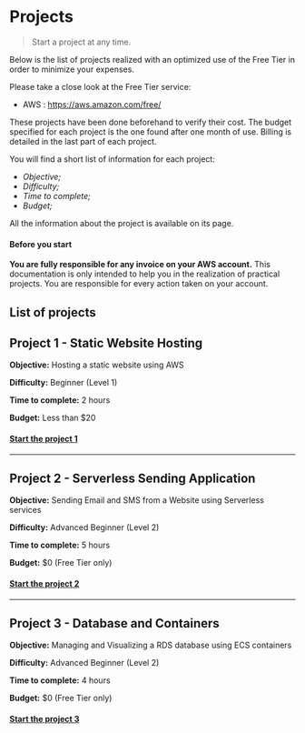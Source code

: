 # Projects

> Start a project at any time.

Below is the list of projects realized with an optimized use of the Free Tier in order to minimize your expenses.

Please take a close look at the Free Tier service:
- AWS : https://aws.amazon.com/free/

These projects have been done beforehand to verify their cost. The budget specified for each project is the one found after one month of use. Billing is detailed in the last part of each project.

You will find a short list of information for each project:
- *Objective;*
- *Difficulty;*
- *Time to complete;*
- *Budget;*

All the information about the project is available on its page.

#### Before you start
**You are fully responsible for any invoice on your AWS account.** This documentation is only intended to help you in the realization of practical projects. You are responsible for every action taken on your account.

## List of projects

## Project 1 - Static Website Hosting

**Objective:** Hosting a static website using AWS

**Difficulty:** Beginner (Level 1)

**Time to complete:** 2 hours

**Budget:** Less than $20

#### [Start the project 1](../projects/project-1/README.md)

___

## Project 2 - Serverless Sending Application

**Objective:** Sending Email and SMS from a Website using Serverless services

**Difficulty:** Advanced Beginner (Level 2)

**Time to complete:** 5 hours

**Budget:** $0 (Free Tier only)

#### [Start the project 2](../projects/project-2/README.md)

___

## Project 3 - Database and Containers

**Objective:** Managing and Visualizing a RDS database using ECS containers

**Difficulty:** Advanced Beginner (Level 2)

**Time to complete:** 4 hours

**Budget:** $0 (Free Tier only)

#### [Start the project 3](../projects/project-3/README.md)